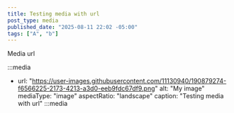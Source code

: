 ```yaml
---
title: Testing media with url
post_type: media
published_date: "2025-08-11 22:02 -05:00"
tags: ["A", "b"]
---
```


Media url

:::media
- url: "https://user-images.githubusercontent.com/11130940/190879274-f6566225-2173-4213-a3d0-eeb9fdc67df9.png"
  alt: "My image"
  mediaType: "image"
  aspectRatio: "landscape"
  caption: "Testing media with url"
:::media
